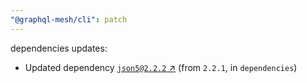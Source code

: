 ```yaml
---
"@graphql-mesh/cli": patch
---
```

dependencies updates:
  - Updated dependency [`json5@2.2.2` ↗︎](https://www.npmjs.com/package/json5/v/2.2.2) (from `2.2.1`, in `dependencies`)
